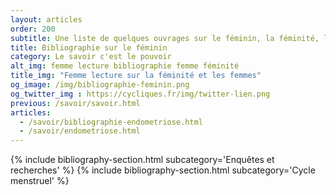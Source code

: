 ```yaml
---
layout: articles
order: 200
subtitle: Une liste de quelques ouvrages sur le féminin, la féminité, le cycle menstruel
title: Bibliographie sur le féminin
category: Le savoir c'est le pouvoir
alt_img: femme lecture bibliographie femme féminité
title_img: "Femme lecture sur la féminité et les femmes"
og_image: /img/bibliographie-feminin.png
og_twitter_img : https://cycliques.fr/img/twitter-lien.png
previous: /savoir/savoir.html
articles:
  - /savoir/bibliographie-endometriose.html
  - /savoir/endometriose.html
---
```

{% include bibliography-section.html subcategory='Enquêtes et recherches' %}
{% include bibliography-section.html subcategory='Cycle menstruel' %}